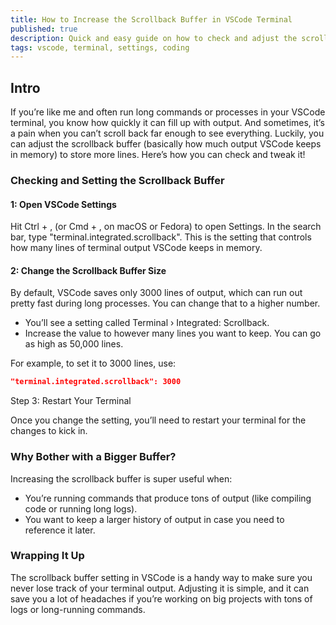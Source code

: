 ```yaml
---
title: How to Increase the Scrollback Buffer in VSCode Terminal
published: true
description: Quick and easy guide on how to check and adjust the scrollback buffer size in Visual Studio Code’s terminal to keep more lines of output.
tags: vscode, terminal, settings, coding
---
```


## Intro

If you’re like me and often run long commands or processes in your VSCode terminal, you know how quickly it can fill up with output. And sometimes, it’s a pain when you can’t scroll back far enough to see everything. Luckily, you can adjust the scrollback buffer (basically how much output VSCode keeps in memory) to store more lines. Here’s how you can check and tweak it!

### Checking and Setting the Scrollback Buffer

#### 1: Open VSCode Settings

Hit Ctrl + , (or Cmd + , on macOS or Fedora) to open Settings.
In the search bar, type "terminal.integrated.scrollback".
This is the setting that controls how many lines of terminal output VSCode keeps in memory.

#### 2: Change the Scrollback Buffer Size

By default, VSCode saves only 3000 lines of output, which can run out pretty fast during long processes. You can change that to a higher number.

- You’ll see a setting called Terminal › Integrated: Scrollback.
- Increase the value to however many lines you want to keep. You can go as high as 50,000 lines.

For example, to set it to 3000 lines, use:

```json
"terminal.integrated.scrollback": 3000
```

Step 3: Restart Your Terminal

Once you change the setting, you’ll need to restart your terminal for the changes to kick in.

### Why Bother with a Bigger Buffer?

Increasing the scrollback buffer is super useful when:

- You’re running commands that produce tons of output (like compiling code or running long logs).
- You want to keep a larger history of output in case you need to reference it later.

### Wrapping It Up

The scrollback buffer setting in VSCode is a handy way to make sure you never lose track of your terminal output. Adjusting it is simple, and it can save you a lot of headaches if you’re working on big projects with tons of logs or long-running commands.

